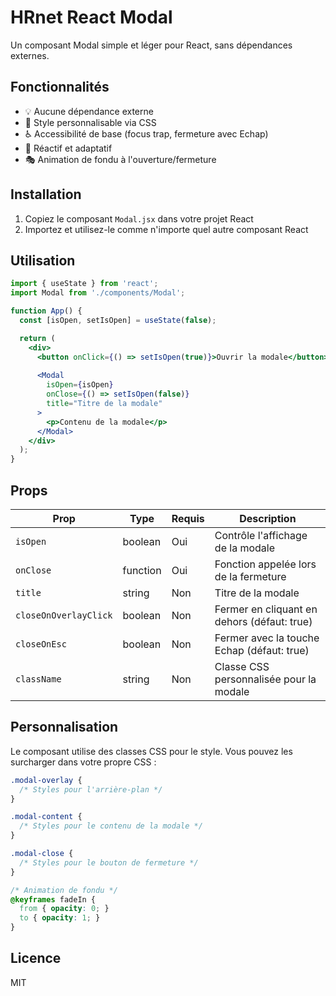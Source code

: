 # HRnet React Modal

Un composant Modal simple et léger pour React, sans dépendances externes.

## Fonctionnalités

- 💡 Aucune dépendance externe
- 🎨 Style personnalisable via CSS
- ♿ Accessibilité de base (focus trap, fermeture avec Echap)
- 📱 Réactif et adaptatif
- 🎭 Animation de fondu à l'ouverture/fermeture

## Installation

1. Copiez le composant `Modal.jsx` dans votre projet React
2. Importez et utilisez-le comme n'importe quel autre composant React

## Utilisation

```jsx
import { useState } from 'react';
import Modal from './components/Modal';

function App() {
  const [isOpen, setIsOpen] = useState(false);

  return (
    <div>
      <button onClick={() => setIsOpen(true)}>Ouvrir la modale</button>
      
      <Modal 
        isOpen={isOpen} 
        onClose={() => setIsOpen(false)}
        title="Titre de la modale"
      >
        <p>Contenu de la modale</p>
      </Modal>
    </div>
  );
}
```

## Props

| Prop | Type | Requis | Description |
|------|------|--------|-------------|
| `isOpen` | boolean | Oui | Contrôle l'affichage de la modale |
| `onClose` | function | Oui | Fonction appelée lors de la fermeture |
| `title` | string | Non | Titre de la modale |
| `closeOnOverlayClick` | boolean | Non | Fermer en cliquant en dehors (défaut: true) |
| `closeOnEsc` | boolean | Non | Fermer avec la touche Echap (défaut: true) |
| `className` | string | Non | Classe CSS personnalisée pour la modale |

## Personnalisation

Le composant utilise des classes CSS pour le style. Vous pouvez les surcharger dans votre propre CSS :

```css
.modal-overlay {
  /* Styles pour l'arrière-plan */
}

.modal-content {
  /* Styles pour le contenu de la modale */
}

.modal-close {
  /* Styles pour le bouton de fermeture */
}

/* Animation de fondu */
@keyframes fadeIn {
  from { opacity: 0; }
  to { opacity: 1; }
}
```

## Licence

MIT
